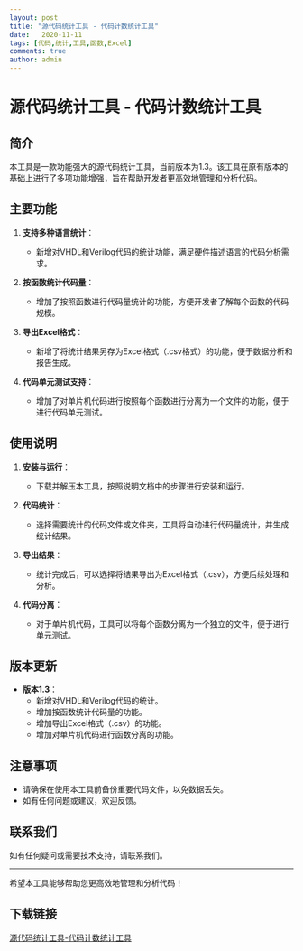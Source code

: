 ```yaml
---
layout: post
title: "源代码统计工具 - 代码计数统计工具"
date:   2020-11-11
tags: [代码,统计,工具,函数,Excel]
comments: true
author: admin
---
```

# 源代码统计工具 - 代码计数统计工具

## 简介
本工具是一款功能强大的源代码统计工具，当前版本为1.3。该工具在原有版本的基础上进行了多项功能增强，旨在帮助开发者更高效地管理和分析代码。

## 主要功能
1. **支持多种语言统计**：
   - 新增对VHDL和Verilog代码的统计功能，满足硬件描述语言的代码分析需求。

2. **按函数统计代码量**：
   - 增加了按照函数进行代码量统计的功能，方便开发者了解每个函数的代码规模。

3. **导出Excel格式**：
   - 新增了将统计结果另存为Excel格式（.csv格式）的功能，便于数据分析和报告生成。

4. **代码单元测试支持**：
   - 增加了对单片机代码进行按照每个函数进行分离为一个文件的功能，便于进行代码单元测试。

## 使用说明
1. **安装与运行**：
   - 下载并解压本工具，按照说明文档中的步骤进行安装和运行。

2. **代码统计**：
   - 选择需要统计的代码文件或文件夹，工具将自动进行代码量统计，并生成统计结果。

3. **导出结果**：
   - 统计完成后，可以选择将结果导出为Excel格式（.csv），方便后续处理和分析。

4. **代码分离**：
   - 对于单片机代码，工具可以将每个函数分离为一个独立的文件，便于进行单元测试。

## 版本更新
- **版本1.3**：
  - 新增对VHDL和Verilog代码的统计。
  - 增加按函数统计代码量的功能。
  - 增加导出Excel格式（.csv）的功能。
  - 增加对单片机代码进行函数分离的功能。

## 注意事项
- 请确保在使用本工具前备份重要代码文件，以免数据丢失。
- 如有任何问题或建议，欢迎反馈。

## 联系我们
如有任何疑问或需要技术支持，请联系我们。

---

希望本工具能够帮助您更高效地管理和分析代码！

## 下载链接

[源代码统计工具-代码计数统计工具](https://pan.quark.cn/s/6328e4ece59d)